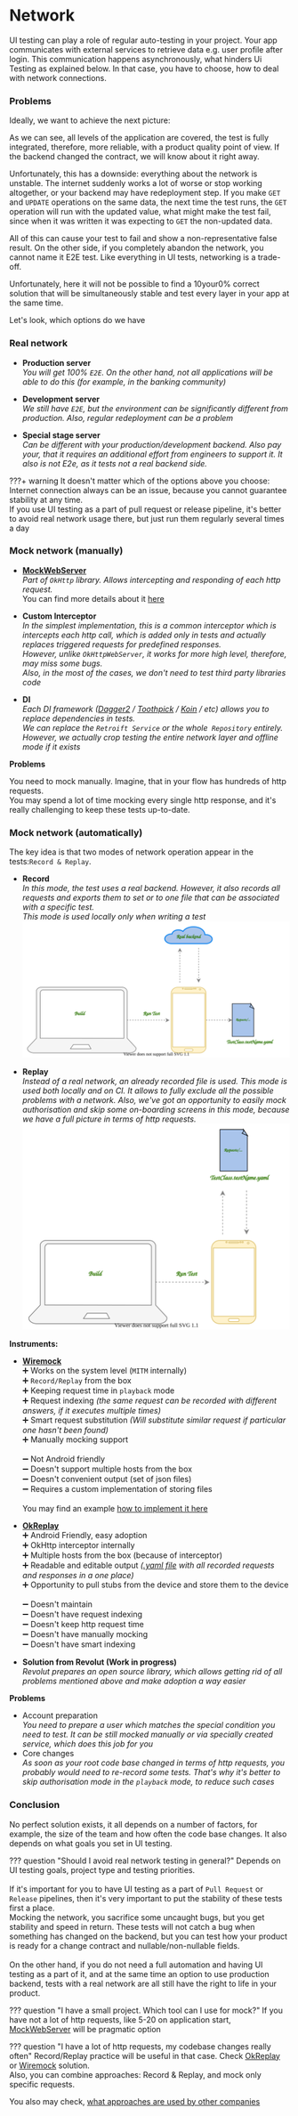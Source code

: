 # Network

UI testing can play a role of regular auto-testing in your project. Your app communicates with external services to retrieve data e.g. user profile after login. This communication happens asynchronously, what hinders Ui Testing as explained below. In that case, you have to choose, how to deal with network connections.

### Problems

Ideally, we want to achieve the next picture:

<Picture1 TBD>

As we can see, all levels of the application are covered, the test is fully integrated, therefore, more reliable, with
a product quality point of view. If the backend changed the contract, we will know about it right away.

Unfortunately, this has a downside: everything about the network is unstable. The internet suddenly works a lot of worse or stop working altogether, or your backend may have redeployment step.
If you make `GET` and `UPDATE` operations on the same data, the next time the test runs, the `GET` operation will run with the updated value, what might make the test fail, since when it was written it was expecting to `GET` the non-updated data.


All of this can cause your test to fail and show a non-representative false result. On the other side,
if you completely abandon the network, you cannot name it E2E test. Like everything in UI tests, networking is a trade-off.

Unfortunately, here it will not be possible to find a 10your0% correct solution that will be simultaneously stable and test every layer in your app at the same time.

Let's look, which options do we have

### Real network

* **Production server**
  <br>_You will get 100% `E2E`. On the other hand, not all applications will be able to do this (for example, in the banking community)_

* **Development server**
  <br>_We still have `E2E`, but the environment can be significantly different from production. Also, regular redeployment
  can be a problem_
* **Special stage server**
  <br>_Can be different with your production/development backend. Also pay your, that it requires an
  additional effort from engineers to support it. It also is not E2e, as it tests not a real backend side._
  
???+ warning
    It doesn't matter which of the options above you choose: Internet connection always can be an issue, because you cannot guarantee stability at any time.
    <br>If you use UI testing as a part of pull request or release pipeline, it's better to avoid real network usage there, but just run them regularly several times a day 

### Mock network (manually)

* **[MockWebServer](https://github.com/square/okhttp/tree/master/mockwebserver)**
  <br>_Part of `OkHttp` library. Allows intercepting and responding of each http request._
  <br>You can find more details about it [here](https://adambennett.dev/2021/09/mockwebserver-https/)
  
* **Custom Interceptor**
  <br>_In the simplest implementation, this is a common interceptor which is intercepts each http call, which is added only in tests and actually replaces
  triggered requests for predefined responses. 
  <br> However, unlike `OkHttpWebServer`, it works for more
  high level, therefore, may miss some bugs. 
  <br>Also, in the most of the cases, we don't need to test third party libraries code_
* **DI**
  <br> _Each DI framework ([Dagger2](https://github.com/google/dagger) / [Toothpick](https://github.com/stephanenicolas/toothpick) / [Koin](https://github.com/InsertKoinIO/koin) / etc) allows you to replace dependencies in tests.
  <br> We can replace the `Retroift Service` or the whole` Repository` entirely. However, we actually crop
  testing the entire network layer and offline mode if it exists_

**Problems**

You need to mock manually. Imagine, that in your flow has hundreds of http requests.
<br> You may spend a lot of time mocking every single http response, and it's really challenging to keep these tests up-to-date.

### Mock network (automatically)

The key idea is that two modes of network operation appear in the tests:`Record & Replay`.

* **Record**
  <br>_In this mode, the test uses a real backend. However, it also records all requests and exports them to set or to one file that can be associated with a specific test. 
  <br>This mode is used locally only when writing a test_
  ![alt text](../images/record.svg "Network: Record mode")

* **Replay**
  <br>_Instead of a real network, an already recorded file is used. This mode is used both locally and on CI. It allows to fully exclude all the possible problems with a network.
  Also, we've got an opportunity to easily mock authorisation and skip some on-boarding screens in this mode, because we have a full picture in terms of http requests._
  ![alt text](../images/playback.svg "Network: Replay mode")


 

**Instruments:**

* **[Wiremock](https://github.com/wiremock/wiremock)**   
     ➕ Works on the system level (`MITM` internally)
     <br>➕ `Record/Replay` from the box
     <br>➕ Keeping request time in `playback` mode 
     <br>➕ Request indexing _(the same request can be recorded with different answers, if it executes multiple times)_ 
     <br>➕ Smart request substitution _(Will substitute similar request if particular one hasn't been found)_
     <br>➕ Manually mocking support
     <br><br>➖ Not Android friendly
     <br>➖ Doesn't support multiple hosts from the box
     <br>➖ Doesn't convenient output (set of json files)
     <br>➖ Requires a custom implementation of storing files
    <br><br>You may find an example [how to implement it here](https://handstandsam.com/2016/01/30/running-wiremock-on-android/)
     
  
  
* **[OkReplay](https://github.com/airbnb/okreplay)**
  <br>➕ Android Friendly, easy adoption
  <br>➕ OkHttp interceptor internally
  <br>➕ Multiple hosts from the box (because of interceptor)
  <br>➕ Readable and editable output _([.yaml file](https://github.com/airbnb/okreplay/blob/master/okreplay-tests/src/test/resources/okreplay/tapes/smoke_spec.yaml) with all recorded requests and responses in a one place)_
  <br>➕ Opportunity to pull stubs from the device and store them to the device
  <br><br>➖ Doesn't maintain
  <br>➖ Doesn't have request indexing
  <br>➖ Doesn't keep http request time
  <br>➖ Doesn't have manually mocking
  <br>➖ Doesn't have smart indexing
  
  
* **Solution from Revolut (Work in progress)**
  <br>_Revolut prepares an open source library, which allows getting rid of all problems mentioned above and make adoption a way easier_

**Problems**<br>

* Account preparation
  <br>_You need to prepare a user which matches the special condition you need to test. It can be still mocked manually or via specially created service, which does this job for you_
  <br>
* Core changes
  <br>_As soon as your root code base changed in terms of http requests, you probably would need to re-record some tests. That's why it's better to skip authorisation mode in the `playback` mode, to reduce such cases_
  

### Conclusion

No perfect solution exists, it all depends on a number of factors, for example, the size of the team and how often the code base changes.
It also depends on what goals you set in UI testing.

??? question "Should I avoid real network testing in general?"
    Depends on UI testing goals, project type and testing priorities.
    <br> <br> If it's important for you to have UI testing as a part of `Pull Request` or `Release` pipelines, then it's very important to put the stability of these tests first
    a place.
    <br>Mocking the network, you sacrifice some uncaught bugs, but you get stability and speed in return. These 
    tests will not catch a bug when something has changed on the backend, but you can test how your product is ready for a change
    contract and nullable/non-nullable fields.
    <br><br>On the other hand, if you do not need a full automation and having UI testing as a part of it, and at the same time an option to use production backend, tests with a real network are all still have the right to life in your product.


??? question "I have a small project. Which tool can I use for mock?"
    If you have not a lot of http requests, like 5-20 on application
    start, [MockWebServer](https://github.com/square/okhttp/tree/master/mockwebserver) will be pragmatic option

??? question "I have a lot of http requests, my codebase changes really often"
    Record/Replay practice will be useful in that case. Check [OkReplay](https://github.com/airbnb/okreplay)
    or [Wiremock](https://github.com/wiremock/wiremock)
    solution.
    <br> Also, you can combine approaches: Record & Replay, and mock only specific requests.

You also may
check, [what approaches are used by other companies](https://android-ui-testing.github.io/Cookbook/adoption/companies_experience/)